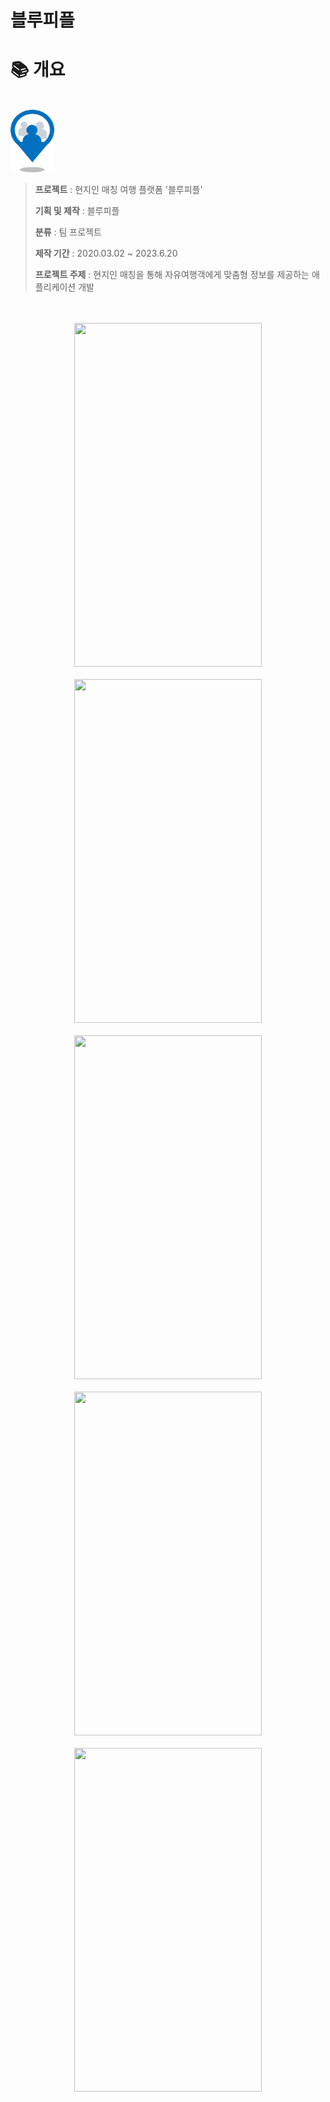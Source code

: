 # 블루피플

# :books: <a name="outline">개요</a>
<br/>

<img src="https://github.com/LeeSeongHui/BP_project/blob/master/app/src/main/res/drawable/portfolio/logo.png" width="70" height="100"/>


> **프로젝트** : 현지인 매칭 여행 플랫폼 '블루피플' 
>
> **기획 및 제작** : 블루피플
>
> **분류** : 팀 프로젝트
>
> **제작 기간** : 2020.03.02 ~ 2023.6.20
>
> **프로젝트 주제** : 현지인 매칭을 통해 자유여행객에게 맞춤형 정보를 제공하는 애플리케이션 개발
<br />


<br />
<div align="center">
  <img src="https://github.com/LeeSeongHui/BP_project/blob/master/app/src/main/res/drawable/portfolio/blue_01.gif" width="300" height="550" />
</div>
<br />
<div align="center">
  <img src="https://github.com/LeeSeongHui/BP_project/blob/master/app/src/main/res/drawable/portfolio/blue_02.gif" width="300" height="550" />
</div>
<br />
<div align="center">
  <img src="https://github.com/LeeSeongHui/BP_project/blob/master/app/src/main/res/drawable/portfolio/blue_03.gif" width="300" height="550" />
</div>
<br />
<div align="center">
  <img src="https://github.com/LeeSeongHui/BP_project/blob/master/app/src/main/res/drawable/portfolio/blue_04.gif" width="300" height="550" />
</div>
<br />
<div align="center">
  <img src="https://github.com/LeeSeongHui/BP_project/blob/master/app/src/main/res/drawable/portfolio/blue_05.gif" width="300" height="550" />
</div>

